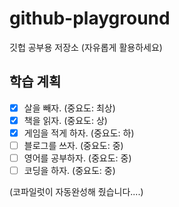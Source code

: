 # github-playground

깃헙 공부용 저장소 (자유롭게 활용하세요)

## 학습 계획

- [x] 살을 빼자. (중요도: 최상)
- [x] 책을 읽자. (중요도: 상)
- [x] 게임을 적게 하자. (중요도: 하)
- [ ] 블로그를 쓰자. (중요도: 중)
- [ ] 영어를 공부하자. (중요도: 중)
- [ ] 코딩을 하자. (중요도: 중)

(코파일럿이 자동완성해 줬습니다....)
